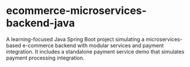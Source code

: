 # ecommerce-microservices-backend-java
A learning-focused Java Spring Boot project simulating a microservices-based e-commerce backend with modular services and payment integration. It includes  a standalone payment service demo that simulates payment processing integration.
